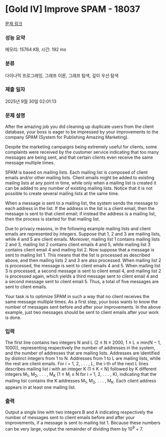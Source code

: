 # [Gold IV] Improve SPAM - 18037 

[문제 링크](https://www.acmicpc.net/problem/18037) 

### 성능 요약

메모리: 15764 KB, 시간: 192 ms

### 분류

다이나믹 프로그래밍, 그래프 이론, 그래프 탐색, 깊이 우선 탐색

### 제출 일자

2025년 9월 30일 02:01:13

### 문제 설명

<p>After the amazing job you did cleaning up duplicate users from the client database, your boss is eager to be impressed by your improvements to the company SPAM (System for Publishing Amazing Marketing).</p>

<p>Despite the marketing campaigns being extremely useful for clients, some complaints were received by the customer service indicating that too many messages are being sent, and that certain clients even receive the same message multiple times.</p>

<p>SPAM is based on mailing lists. Each mailing list is composed of client emails and/or other mailing lists. Client emails might be added to existing mailing lists at any point in time, while only when a mailing list is created it can be added to any number of existing mailing lists. Notice that it is not possible to create several mailing lists at the same time.</p>

<p>When a message is sent to a mailing list, the system sends the message to each address in the list. If the address in the list is a client email, then the message is sent to that client email; if instead the address is a mailing list, then the process is started for that mailing list.</p>

<p>Due to privacy reasons, in the following example mailing lists and client emails are represented by integers. Suppose that 1, 2 and 3 are mailing lists, while 4 and 5 are client emails. Moreover, mailing list 1 contains mailing lists 2 and 3, mailing list 2 contains client emails 4 and 5, while mailing list 3 contains client email 4 and mailing list 2. Now suppose that a message is sent to mailing list 1. This means that the list is processed as described above, and then mailing lists 2 and 3 are also processed. When mailing list 2 is processed, the message is sent to client emails 4 and 5. When mailing list 3 is processed, a second message is sent to client email 4, and mailing list 2 is processed again, which yields a third message sent to client email 4 and a second message sent to client email 5. Thus, a total of five messages are sent to client emails.</p>

<p>Your task is to optimize SPAM in such a way that no client receives the same message multiple times. As a first step, your boss wants to know the number of messages sent before and after your improvements. In the above example, just two messages should be sent to client emails after your work is done.</p>

### 입력 

 <p>The first line contains two integers N and L (2 ≤ N ≤ 2000, 1 ≤ L ≤ min(N − 1, 1000)), representing respectively the number of addresses in the system, and the number of addresses that are mailing lists. Addresses are identified by distinct integers from 1 to N. Addresses from 1 to L are mailing lists, while the rest are client emails. For i = 1, 2, . . . , L, the i-th of the next L lines describes mailing list i with an integer K (1 ≤ K < N) followed by K different integers M<sub>1</sub>, M<sub>2</sub>, . . . , M<sub>K</sub> (1 ≤ M<sub>i</sub> ≤ N for i = 1, 2, . . . , K), indicating that the mailing list contains the K addresses M<sub>1</sub>, M<sub>2</sub>, . . . , M<sub>K</sub>. Each client address appears in at least one mailing list.</p>

### 출력 

 <p>Output a single line with two integers B and A indicating respectively the number of messages sent to client emails before and after your improvements, if a message is sent to mailing list 1. Because these numbers can be very large, output the remainder of dividing them by 10<sup>9</sup> + 7.</p>

